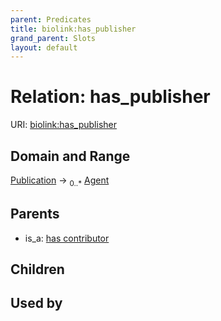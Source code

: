 ```yaml
---
parent: Predicates
title: biolink:has_publisher
grand_parent: Slots
layout: default
---
```


# Relation: has_publisher




URI: [biolink:has_publisher](https://w3id.org/biolink/vocab/has_publisher)

## Domain and Range

[Publication](Publication.md) ->  <sub>0..\*</sub> [Agent](Agent.md)

## Parents

 *  is_a: [has contributor](has_contributor.md)

## Children


## Used by

